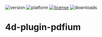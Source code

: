 ![version](https://img.shields.io/badge/version-20%2B-E23089)
![platform](https://img.shields.io/static/v1?label=platform&message=mac-intel%20|%20mac-arm%20|%20win-64&color=blue)
[![license](https://img.shields.io/github/license/miyako/4d-plugin-pdfium)](LICENSE)
![downloads](https://img.shields.io/github/downloads/miyako/4d-plugin-pdfium/total)

# 4d-plugin-pdfium
